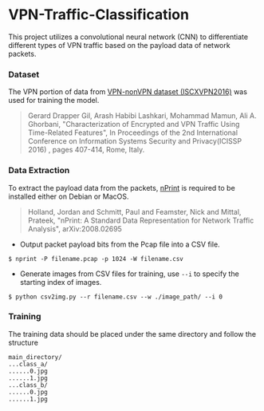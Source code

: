 # VPN-Traffic-Classification

This project utilizes a convolutional neural network (CNN) to differentiate different types of VPN traffic based on the payload data of network packets.

### Dataset

The VPN portion of data from [VPN-nonVPN dataset (ISCXVPN2016)](https://www.unb.ca/cic/datasets/vpn.html) was used for training the model.

>Gerard Drapper Gil, Arash Habibi Lashkari, Mohammad Mamun, Ali A. Ghorbani, "Characterization of Encrypted and VPN Traffic Using Time-Related Features", In Proceedings of the 2nd International Conference on Information Systems Security and Privacy(ICISSP 2016) , pages 407-414, Rome, Italy.

### Data Extraction

To extract the payload data from the packets, [nPrint](https://nprint.github.io/nprint/) is required to be installed either on Debian or MacOS.

>Holland, Jordan and Schmitt, Paul and Feamster, Nick and Mittal, Prateek, "nPrint: A Standard Data Representation for Network Traffic Analysis", arXiv:2008.02695

* Output packet payload bits from the Pcap file into a CSV file.
```
$ nprint -P filename.pcap -p 1024 -W filename.csv
```

* Generate images from CSV files for training, use `--i` to specify the starting index of images.
```
$ python csv2img.py --r filename.csv --w ./image_path/ --i 0
```

### Training

The training data should be placed under the same directory and follow the structure
```
main_directory/
...class_a/
......0.jpg
......1.jpg
...class_b/
......0.jpg
......1.jpg
```


